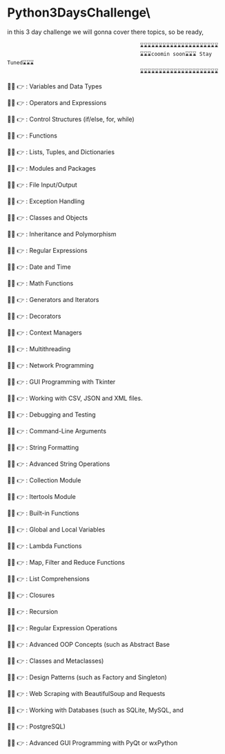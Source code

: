 # Python3DaysChallenge\

in this 3 day challenge we will gonna cover there topics, so be ready, 


                                               ⌛⌛⌛⌛⌛⌛⌛⌛⌛⌛⌛⌛⌛⌛⌛⌛⌛⌛⌛⌛⌛
                                               ⌛⌛⌛coomin soon⌛⌛⌛ Stay Tuned⌛⌛⌛
                                               ⌛⌛⌛⌛⌛⌛⌛⌛⌛⌛⌛⌛⌛⌛⌛⌛⌛⌛⌛⌛⌛


👩‍💻  👉  :  Variables and Data Types

👩‍💻  👉  :  Operators and Expressions

👩‍💻  👉  :  Control Structures (if/else, for, while)

👩‍💻  👉  :  Functions

👩‍💻  👉  :  Lists, Tuples, and Dictionaries

👩‍💻  👉  :  Modules and Packages

👩‍💻  👉  :  File Input/Output

👩‍💻  👉  :  Exception Handling

👩‍💻  👉  :  Classes and Objects

👩‍💻  👉  :  Inheritance and Polymorphism

👩‍💻  👉  :  Regular Expressions

👩‍💻  👉  :  Date and Time

👩‍💻  👉  :  Math Functions

👩‍💻  👉  :  Generators and Iterators

👩‍💻  👉  :  Decorators

👩‍💻  👉  :  Context Managers

👩‍💻  👉  :  Multithreading

👩‍💻  👉  :  Network Programming

👩‍💻  👉  :  GUI Programming with Tkinter

👩‍💻  👉  :  Working with CSV, JSON and XML files.

👩‍💻  👉  :  Debugging and Testing

👩‍💻  👉  :  Command-Line Arguments

👩‍💻  👉  :  String Formatting

👩‍💻  👉  :  Advanced String Operations

👩‍💻  👉  :  Collection Module

👩‍💻  👉  :  Itertools Module

👩‍💻  👉  :  Built-in Functions

👩‍💻  👉  :  Global and Local Variables

👩‍💻  👉  :  Lambda Functions

👩‍💻  👉  :  Map, Filter and Reduce Functions

👩‍💻  👉  :  List Comprehensions

👩‍💻  👉  :  Closures

👩‍💻  👉  :  Recursion

👩‍💻  👉  :  Regular Expression Operations

👩‍💻  👉  :  Advanced OOP Concepts (such as Abstract Base

👩‍💻  👉  :  Classes and Metaclasses)

👩‍💻  👉  :  Design Patterns (such as Factory and Singleton)

👩‍💻  👉  :  Web Scraping with BeautifulSoup and Requests

👩‍💻  👉  :  Working with Databases (such as SQLite, MySQL, and

👩‍💻  👉  :  PostgreSQL)

👩‍💻  👉  :  Advanced GUI Programming with PyQt or wxPython
